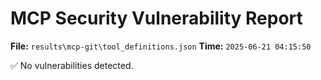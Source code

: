 # MCP Security Vulnerability Report
**File:** `results\mcp-git\tool_definitions.json`
**Time:** `2025-06-21 04:15:50`

✅ No vulnerabilities detected.
